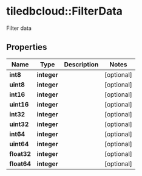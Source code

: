 # tiledbcloud::FilterData

Filter data
## Properties
Name | Type | Description | Notes
------------ | ------------- | ------------- | -------------
**int8** | **integer** |  | [optional] 
**uint8** | **integer** |  | [optional] 
**int16** | **integer** |  | [optional] 
**uint16** | **integer** |  | [optional] 
**int32** | **integer** |  | [optional] 
**uint32** | **integer** |  | [optional] 
**int64** | **integer** |  | [optional] 
**uint64** | **integer** |  | [optional] 
**float32** | **integer** |  | [optional] 
**float64** | **integer** |  | [optional] 


